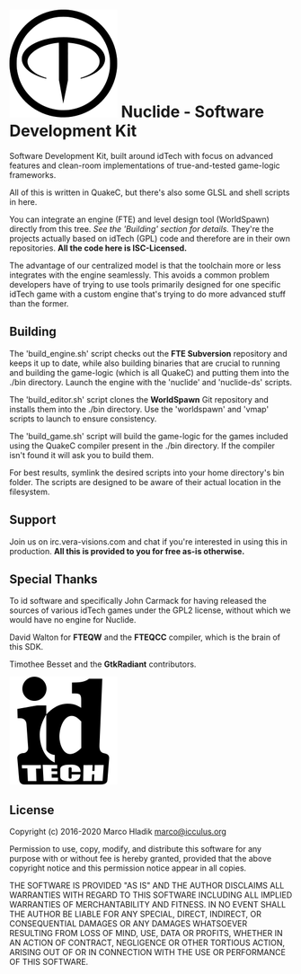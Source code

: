 # ![FTE Logo](doc/fte.svg) Nuclide - Software Development Kit 

Software Development Kit, built around idTech with focus on advanced features and
clean-room implementations of true-and-tested game-logic frameworks.

All of this is written in QuakeC, but there's also some GLSL and shell scripts
in here.

You can integrate an engine (FTE) and level design tool (WorldSpawn) directly from this tree. *See the 'Building' section for details.*
They're the projects actually based on idTech (GPL) code and therefore are in their own repositories.
**All the code here is ISC-Licensed.**

The advantage of our centralized model is that the toolchain more or less integrates
with the engine seamlessly. This avoids a common problem developers have of trying to
use tools primarily designed for one specific idTech game with a custom
engine that's trying to do more advanced stuff than the former.

## Building
The 'build_engine.sh' script checks out the **FTE Subversion** repository and keeps it up to date,
while also building binaries that are crucial to running and building the game-logic
(which is all QuakeC) and putting them into the ./bin directory.
Launch the engine with the 'nuclide' and 'nuclide-ds' scripts.

The 'build_editor.sh' script clones the **WorldSpawn** Git repository and installs them into the ./bin directory.
Use the 'worldspawn' and 'vmap' scripts to launch to ensure consistency.

The 'build_game.sh' script will build the game-logic for the games included
using the QuakeC compiler present in the ./bin directory.
If the compiler isn't found it will ask you to build them.

For best results, symlink the desired scripts into your home directory's bin folder.
The scripts are designed to be aware of their actual location in the filesystem.

## Support
Join us on irc.vera-visions.com and chat if you're interested in using this in production.
**All this is provided to you for free as-is otherwise.**

## Special Thanks
To id software and specifically John Carmack for having released the sources of
various idTech games under the GPL2 license, without which we would have no engine for Nuclide.

David Walton for **FTEQW** and the **FTEQCC** compiler, which is the brain of this SDK.

Timothee Besset and the **GtkRadiant** contributors.

![idTech Logo](doc/idtech.svg)

## License
Copyright (c) 2016-2020 Marco Hladik <marco@icculus.org>

Permission to use, copy, modify, and distribute this software for any
purpose with or without fee is hereby granted, provided that the above
copyright notice and this permission notice appear in all copies.

THE SOFTWARE IS PROVIDED "AS IS" AND THE AUTHOR DISCLAIMS ALL WARRANTIES
WITH REGARD TO THIS SOFTWARE INCLUDING ALL IMPLIED WARRANTIES OF
MERCHANTABILITY AND FITNESS. IN NO EVENT SHALL THE AUTHOR BE LIABLE FOR
ANY SPECIAL, DIRECT, INDIRECT, OR CONSEQUENTIAL DAMAGES OR ANY DAMAGES
WHATSOEVER RESULTING FROM LOSS OF MIND, USE, DATA OR PROFITS, WHETHER
IN AN ACTION OF CONTRACT, NEGLIGENCE OR OTHER TORTIOUS ACTION, ARISING
OUT OF OR IN CONNECTION WITH THE USE OR PERFORMANCE OF THIS SOFTWARE.
